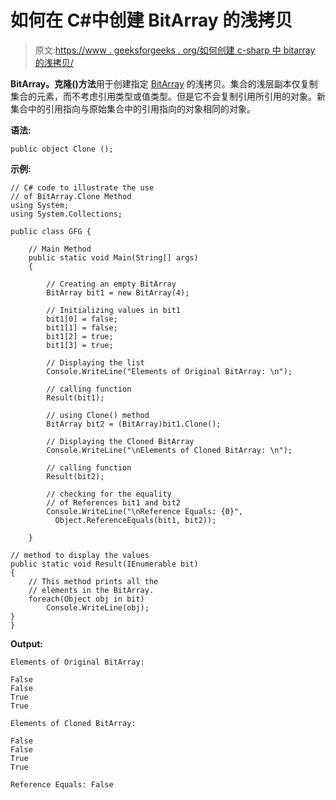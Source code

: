 # 如何在 C#中创建 BitArray 的浅拷贝

> 原文:[https://www . geeksforgeeks . org/如何创建 c-sharp 中 bitarray 的浅拷贝/](https://www.geeksforgeeks.org/how-to-create-a-shallow-copy-of-bitarray-in-c-sharp/)

**BitArray。克隆()方法**用于创建指定 [BitArray](https://www.geeksforgeeks.org/c-sharp-bitarray-class/) 的浅拷贝。集合的浅层副本仅复制集合的元素，而不考虑引用类型或值类型。但是它不会复制引用所引用的对象。新集合中的引用指向与原始集合中的引用指向的对象相同的对象。

**语法:**

```
public object Clone ();
```

**示例:**

```
// C# code to illustrate the use 
// of BitArray.Clone Method
using System;
using System.Collections;

public class GFG {

    // Main Method
    public static void Main(String[] args)
    {

        // Creating an empty BitArray
        BitArray bit1 = new BitArray(4);

        // Initializing values in bit1
        bit1[0] = false;
        bit1[1] = false;
        bit1[2] = true;
        bit1[3] = true;

        // Displaying the list
        Console.WriteLine("Elements of Original BitArray: \n");

        // calling function
        Result(bit1);

        // using Clone() method
        BitArray bit2 = (BitArray)bit1.Clone();

        // Displaying the Cloned BitArray
        Console.WriteLine("\nElements of Cloned BitArray: \n");

        // calling function
        Result(bit2);

        // checking for the equality  
        // of References bit1 and bit2 
        Console.WriteLine("\nReference Equals: {0}", 
          Object.ReferenceEquals(bit1, bit2)); 

    }

// method to display the values
public static void Result(IEnumerable bit) 
{ 
    // This method prints all the 
    // elements in the BitArray. 
    foreach(Object obj in bit) 
        Console.WriteLine(obj); 
} 
}
```

**Output:**

```
Elements of Original BitArray: 

False
False
True
True

Elements of Cloned BitArray: 

False
False
True
True

Reference Equals: False

```